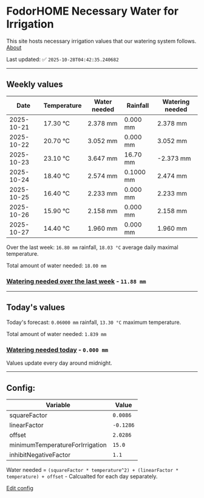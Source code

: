 # FodorHOME Necessary Water for Irrigation

This site hosts necessary irrigation values that our watering system follows. [About](https://github.com/redyau/irrigation)

Last updated: ✅ `2025-10-28T04:42:35.240682`

---

## Weekly values

| Date | Temperature | Water needed | Rainfall | Watering needed |
|-----|-----|-----|-----|-----|
| 2025-10-21 | 17.30 °C | 2.378 mm | 0.000 mm | 2.378 mm |
| 2025-10-22 | 20.70 °C | 3.052 mm | 0.000 mm | 3.052 mm |
| 2025-10-23 | 23.10 °C | 3.647 mm | 16.70 mm | -2.373 mm |
| 2025-10-24 | 18.40 °C | 2.574 mm | 0.1000 mm | 2.474 mm |
| 2025-10-25 | 16.40 °C | 2.233 mm | 0.000 mm | 2.233 mm |
| 2025-10-26 | 15.90 °C | 2.158 mm | 0.000 mm | 2.158 mm |
| 2025-10-27 | 14.40 °C | 1.960 mm | 0.000 mm | 1.960 mm |


Over the last week: `16.80 mm` rainfall, `18.03 °C` average daily maximal temperature.

Total amount of water needed: `18.00 mm`

### [Watering needed over the last week](lastweek.txt) - `11.88 mm`

---

## Today's values

Today's forecast: `0.06000 mm` rainfall, `13.30 °C` maximum temperature.

Total amount of water needed: `1.839 mm`

### [Watering needed today](today.txt) - `0.000 mm`

Values update every day around midnight.

---

## Config:

| Variable | Value |
|-----|-----|
| squareFactor | `0.0086` |
| linearFactor | `-0.1286` |
| offset | `2.0286` |
| minimumTemperatureForIrrigation | `15.0` |
| inhibitNegativeFactor | `1.1` |

Water needed = `(squareFactor * temperature^2) + (linearFactor * temperature) + offset` - Calcualted for each day separately.

[Edit config](https://github.com/RedyAu/irrigation/edit/main/config.json)
